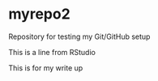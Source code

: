# myrepo2
Repository for testing my Git/GitHub setup

This is a line from RStudio

This is for my write up